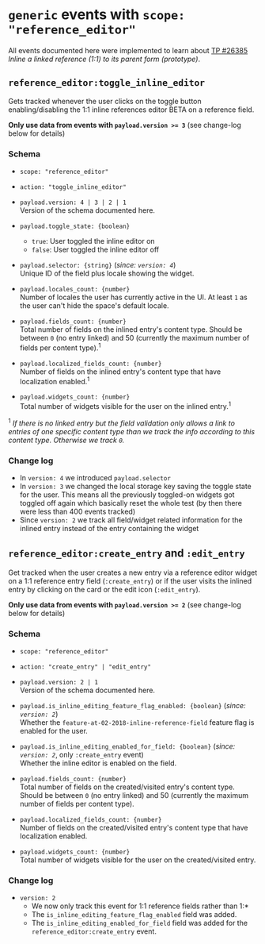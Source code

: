 # `generic` events with `scope: "reference_editor"`
All events documented here were implemented to learn about [TP #26385](https://contentful.tpondemand.com/entity/26385)
_Inline a linked reference (1:1) to its parent form (prototype)_.


## `reference_editor:toggle_inline_editor`
Gets tracked whenever the user clicks on the toggle button enabling/disabling the 1:1 inline
references editor BETA on a reference field.

**Only use data from events with `payload.version >= 3`** (see change-log below for details)

### Schema

- `scope: "reference_editor"`

- `action: "toggle_inline_editor"`

- `payload.version: 4 | 3 | 2 | 1`  
Version of the schema documented here.  

- `payload.toggle_state: {boolean}`
  - `true`: User toggled the inline editor on
  - `false`: User toggled the inline editor off
  
- `payload.selector: {string}` (_since: `version: 4`_)  
Unique ID of the field plus locale showing the widget.

- `payload.locales_count: {number}`  
Number of locales the user has currently active in the UI. At least `1` as the user can't hide the space's default locale.

- `payload.fields_count: {number}`  
Total number of fields on the inlined entry's content type. Should be between `0` (no entry linked) and 50 (currently the maximum number of fields per content type).<sup>1</sup>

- `payload.localized_fields_count: {number}`  
Number of fields on the inlined entry's content type that have localization enabled.<sup>1</sup>

- `payload.widgets_count: {number}`  
Total number of widgets visible for the user on the inlined entry.<sup>1</sup>

<sup>1</sup> _If there is no linked entry but the field validation only allows a link to entries of one specific content type than we track the info according to this content type. Otherwise we track `0`._

### Change log
- In `version: 4` we introduced `payload.selector`
- In `version: 3` we changed the local storage key saving the toggle state for the user. This means all the previously toggled-on widgets got toggled off again which basically reset the whole test (by then there were less than 400 events tracked)
- Since `version: 2` we track all field/widget related information for the inlined entry instead of the entry containing the widget


## `reference_editor:create_entry` and `:edit_entry`

Get tracked when the user creates a new entry via a reference editor widget on a 1:1 reference
entry field (`:create_entry`) or if the user visits the inlined entry by clicking on the card or the edit icon (`:edit_entry`).

**Only use data from events with `payload.version >= 2`** (see change-log below for details)

### Schema

- `scope: "reference_editor"`

- `action: "create_entry" | "edit_entry"`

- `payload.version: 2 | 1`  
Version of the schema documented here.

- `payload.is_inline_editing_feature_flag_enabled: {boolean}` (_since: `version: 2`_)  
Whether the `feature-at-02-2018-inline-reference-field` feature flag is enabled for the user.

- `payload.is_inline_editing_enabled_for_field: {boolean}` (_since: `version: 2`_, only `:create_entry` event)  
Whether the inline editor is enabled on the field.

- `payload.fields_count: {number}`  
Total number of fields on the created/visited entry's content type. Should be between `0` (no entry linked) and 50 (currently the maximum number of fields per content type).

- `payload.localized_fields_count: {number}`  
Number of fields on the created/visited entry's content type that have localization enabled.

- `payload.widgets_count: {number}`  
Total number of widgets visible for the user on the created/visited entry.

### Change log
- `version: 2`
  - We now only track this event for 1:1 reference fields rather than 1:*
  - The `is_inline_editing_feature_flag_enabled` field was added.
  - The `is_inline_editing_enabled_for_field` field was added for the `reference_editor:create_entry` event.
